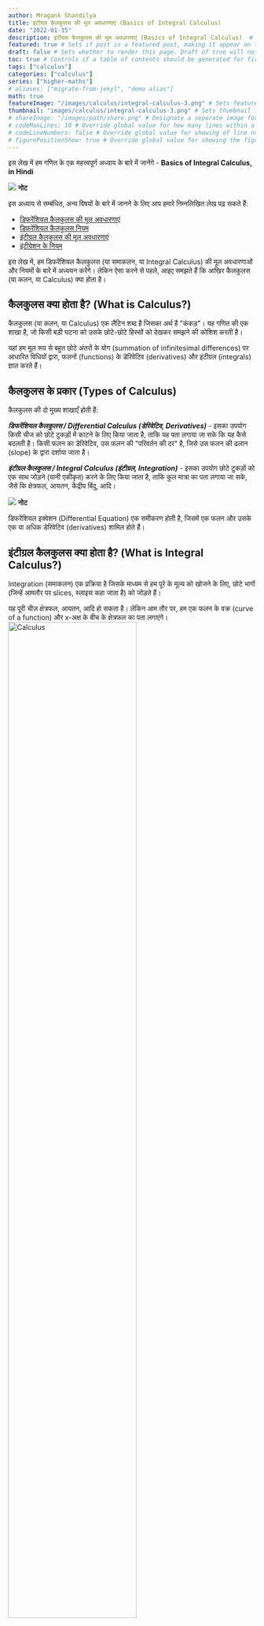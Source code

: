```yaml
---
author: Mragank Shandilya
title: इंटीग्रल कैलकुलस की मूल अवधारणाएं (Basics of Integral Calculus) 
date: "2022-01-15"
description: इंटीग्रल कैलकुलस की मूल अवधारणाएं (Basics of Integral Calculus)  # Description used for search engine.
featured: true # Sets if post is a featured post, making it appear on the sidebar. A featured post won't be listed on the sidebar if it's the current page
draft: false # Sets whether to render this page. Draft of true will not be rendered.
toc: true # Controls if a table of contents should be generated for first-level links automatically.
tags: ["calculus"]
categories: ["calculus"]
series: ["higher-maths"]
# aliases: ["migrate-from-jekyl", "demo alias"]
math: true
featureImage: "/images/calculus/integral-calculus-3.png" # Sets featured image on blog post.
thumbnail: "images/calculus/integral-calculus-3.png" # Sets thumbnail image appearing inside card on homepage. I will keep it the same as featureImage.
# shareImage: "/images/path/share.png" # Designate a separate image for social media sharing.
# codeMaxLines: 10 # Override global value for how many lines within a code block before auto-collapsing.
# codeLineNumbers: false # Override global value for showing of line numbers within code block.
# figurePositionShow: true # Override global value for showing the figure label.
---
```


इस लेख में हम गणित के एक महत्त्वपूर्ण अध्याय के बारे में जानेंगे - <strong>Basics of Integral Calculus, in Hindi</strong>

<div class="toc-mak">
  <img src="../../../images/pencil.png">
  <b>नोट</b><br>

इस अध्याय से सम्बंधित, अन्य विषयों के बारे में जानने के लिए आप हमारे निम्नलिखित लेख पढ़ सकते हैं: 

* <a href="../differential-calculus-basics-in-hindi" title="Calculus" class="mak-link">डिफरेंशियल कैलकुलस की मूल अवधारणाएं</a> 
* <a href="../differential-calculus-rules-in-hindi" title="Calculus" class="mak-link">डिफरेंशियल कैलकुलस नियम</a> 
* <a href="../integral-calculus-basics-in-hindi" title="Calculus" class="mak-link">इंटीग्रल कैलकुलस की मूल अवधारणाएं</a> 
* <a href="../integral-calculus-rules-in-hindi" title="Calculus" class="mak-link">इंटीग्रेशन के नियम</a> 
</div>

इस लेख में, हम डिफरेंशियल कैलकुलस (या समाकलन, या Integral Calculus) की मूल अवधारणाओं और नियमों के बारे में अध्ययन करेंगे। लेकिन ऐसा करने से पहले, आइए समझते हैं कि आखिर कैलकुलस (या कलन, या Calculus) क्या होता है।


## कैलकुलस क्या होता है? (What is Calculus?)

कैलकुलस (या कलन, या Calculus) एक लैटिन शब्द है जिसका अर्थ है "कंकड़"। यह गणित की एक शाखा है, जो किसी बड़ी घटना को उसके छोटे-छोटे हिस्सों को देखकर समझने की कोशिश करती है।

यहां हम मूल रूप से बहुत छोटे अंतरों के योग (summation of infinitesimal differences) पर आधारित विधियों द्वारा, फलनों (functions) के डेरिवेटिव (derivatives) और इंटीग्रल (integrals) ज्ञात करते हैं।


## कैलकुलस के प्रकार (Types of Calculus)

कैलकुलस की दो मुख्य शाखाएँ होती हैं:

***डिफरेंशियल कैलकुलस / Differential Calculus (डेरिवेटिव, Derivatives)*** - इसका उपयोग किसी चीज को छोटे टुकड़ों में काटने के लिए किया जाता है, ताकि यह पता लगाया जा सके कि यह कैसे बदलती है। किसी फलन का डेरिवेटिव, उस फलन की "परिवर्तन की दर" है, जिसे उस फलन की ढलान (slope) के द्वारा दर्शाया जाता है।

***इंटीग्रल कैलकुलस / Integral Calculus (इंटीग्रल, Integration)*** - इसका उपयोग छोटे टुकड़ों को एक साथ जोड़ने (यानी एकीकृत) करने के लिए किया जाता है, ताकि कुल मात्रा का पता लगाया जा सके, जैसे कि क्षेत्रफल, आयतन, केंद्रीय बिंदु, आदि।

<div class="toc-mak">
  <img src="../../../images/pencil.png">
  <b>नोट</b><br>

डिफरेंशियल इक्वेशन (Differential Equation) एक समीकरण होती है, जिसमें एक फलन और उसके एक या अधिक डेरिवेटिव (derivatives) शामिल होते हैं।
</div>


## इंटीग्रल कैलकुलस क्या होता है? (What is Integral Calculus?)

Integration (समाकलन) एक प्रक्रिया है जिसके माध्यम से हम पूरे के मूल्य को खोजने के लिए, छोटे भागों (जिन्हें आमतौर पर slices, स्लाइस कहा जाता है) को जोड़ते हैं।

यह पूरी चीज़ क्षेत्रफल, आयतन, आदि हो सकता है। लेकिन आम तौर पर, हम एक फलन के वक्र (curve of a function) और x-अक्ष के बीच के क्षेत्रफल का पता लगाएंगे। <br> 
<img src="../../../images/calculus/integral-calculus-1.png" alt="Calculus" style="width:72%;height:72%;">

आइए देखें कि हम एक फलन के वक्र और x-अक्ष के बीच के क्षेत्रफल को खोजने के लिए Integration की प्रक्रिया का उपयोग कैसे करेंगे।

हम गणना किए जाने वाले क्षेत्र को आयताकार भागों (rectangular slices) में विभाजित कर सकते हैं। फिर हम इनमें से प्रत्येक आयताकार भाग के क्षेत्रफल की गणना करेंगे और उन्हें जोड़ देंगे। <br>
<img src="../../../images/calculus/integral-calculus-2.png" alt="Calculus" style="width:72%;height:72%;">
हालांकि, जैसा कि आप ऊपर दिए गए ग्राफ में देख सकते हैं, हो सकता है कि परिकलित क्षेत्रफल बहुत सटीक न हो।

अधिक सटीक उत्तर प्राप्त करने के लिए, हमें प्रत्येक भाग की चौड़ाई कम करने की आवश्यकता है (और इस प्रकार के भागों की संख्या में वृद्धि करने की)। जैसे-जैसे ये भाग चौड़ाई में शून्य (और इसलिए संख्या में अनंत) तक पहुंचेंगे, क्षेत्रफल का परिकलित मान (calculated value) सही उत्तर तक पहुँचता जायेगा। <br>
<img src="../../../images/calculus/integral-calculus-3.png" alt="Calculus" style="width:72%;height:72%;">

हालांकि, यह कहना आसान है, और करना मुश्किल। हम इतने सारे टुकड़ों का क्षेत्रफल जोड़ कैसे सकते हैं?

यहीं integration की प्रक्रिया हमारे काम आती है।

<div class="toc-mak">
  <img src="../../../images/pencil.png">
  <b>नोट</b><br>

integration की प्रक्रिया, differenciation की प्रक्रिया के विपरीत है।

<p> यानि, जहाँ हम Differential Calculus में फलनों के derivatives का पता लगाते हैं। उदाहरण के लिए, \(x^2\) का derivative 2x है। </p>

<p> Integral Calculus में हम इसके derivatives से मूल फलन का पता लगाते हैं। उदाहरण के लिए, 2x का integral \(x^2\) + c है, जहां c एक स्थिरांक है। </p>
</div>


## Integration को निरूपित कैसे करते हैं? (Representing Integration)

इससे पहले कि हम आगे बढ़ें, आइए देखें कि हम Integration को निरूपित कैसे करते हैं।

Integration के लिए हम जिस प्रतीक का उपयोग करते हैं वह है: ∫ 

आपने देखा होगा कि यह 'S' जैसा दिखता है, क्योंकि यह स्लाइस/भागों के योग (Sum) के विचार का प्रतिनिधित्व करता है।

यदि हम किसी फलन f(x) का integral (समाकल) ज्ञात करना चाहते हैं, तो हम इसे निम्न रूप से निरूपित करेंगे: <br>
∫ f(x) dx

dx का मतलब है कि स्लाइस/भागों को x-अक्ष की दिशा में जोड़ा जाना है, और यह भी कि उनकी चौड़ाई करीब-करीब शून्य है।

<p> उदाहरण के लिए, ∫ 2x dx = \(x^2\) + c <br>
(जहाँ c एक अचर है, जिसे 'Constant of Integration' कहा जाता है) </p>

<div class="toc-mak">
  <img src="../../../images/pencil.png">
  <b>हम इंटीग्रल मान में एक स्थिरांक क्यों लिखते हैं? (Why do we write a constant in the integral value?)</b><br>

हम पहले से ही जानते हैं कि integration की प्रक्रिया, differentiation की प्रक्रिया के विपरीत है।

<p> \(\frac{d}{dx} x^2\) = 2x </p>

<p> साथ ही, \(\frac{d}{dx} (x^2 + c)\) = 2x </p>

<p> ऐसा इसलिए है, क्योंकि एक स्थिरांक (constant) का derivative (अवकलज) हमेशा 0 होता है, अर्थात् \(\frac{d}{dx} c\) = 0. </p>

इसलिए, इस प्रक्रिया को उलटते समय, हम यह नहीं बता सकते हैं कि मूल फ़लक में एक स्थिरांक था या नहीं। इसलिए, इस संभावना को कवर करने के लिए हम integral मूल्य में एक स्थिरांक जोड़ते हैं। c कुछ भी हो सकता है, जैसे 0, -2, 3, 5, 333, आदि।
</div>


## कुछ सामान्य फलनों का Integral (Integral of some common functions)

यहां कुछ सामान्य फलनों के integrals की सूची दी गई है, जिनका हम अक्सर सामना करेंगे।

<div class="toc-mak">
  <img src="../../../images/pencil.png">
  <b>नोट</b><br>

चूँकि derivatives (अवकलज) और integrals (समाकल) एक दूसरे के विपरीत होते हैं, यदि फलन जिसका integral (समाकलन) हम खोजने का प्रयास कर रहे हैं, किसी derivative (अवकलज) के परिणाम पक्ष पर है, तो हमें अपना उत्तर तुरंत मिल जाएगा।

<p> उदाहरण के लिए, हम जानते हैं कि \(\frac{d}{dx} tan x = sec^2 x\) <br>
तो, ∫ \(sec^2 x\) dx = tan x + c </p>
</div>

### स्थिरांक का Integral (Integral of a Constant)

∫ a dx = ax + c <br>
(जहाँ a और c स्थिरांक हैं)

### चर के Integral (Integral of Variables)

<p> ∫ x dx = \(\frac{x^2}{2}\) + c </p>

### वर्गों, घनों, मूलों, आदि के Integral (Integrals of Squares, Cubes, Roots, etc.)

<p> ∫ \(x^n\) dx = \(\frac{x^{n + 1}}{n + 1}\) + c <br>
(यहाँ n, -1 के बराबर नहीं होना चाहिए) </p>

तो, आइए उपरोक्त नियम के आधार पर कुछ फलनों के Integral देखें।

<p> ∫ \(x^2\) dx = \(\frac{x^3}{3}\) + c </p>

<p> ∫ \(x^3\) dx = \(\frac{x^4}{4}\) + c </p>

### Reciprocal का Integral

<p> ∫ \(x^{-1}\) dx = ln |x| + c </p>

### घातांक और लघुगणक के Integral (Integrals of Exponentials and Logarithms)

<p> ∫ \(e^x\) dx = \(e^x\) + c </p>

<p> ∫ \(a^x\) dx = \(\frac{a^x}{ln \hspace{1ex} a}\) + c </p>

∫ ln x dx = x ln x - x + c

### त्रिकोणमिति फलनों के Integral (Integrals of Trigonometry functions)

∫ cos x dx = sin x + c

∫ sin x dx = - cos x + c

<p> ∫ \(sec^2 x\) x dx = tan x + c </p>

<div class="toc-mak">
  <img src="../../../images/pencil.png">
  <b>नोट</b><br>

x रेडियन (radians) में होना चाहिए।
</div>

